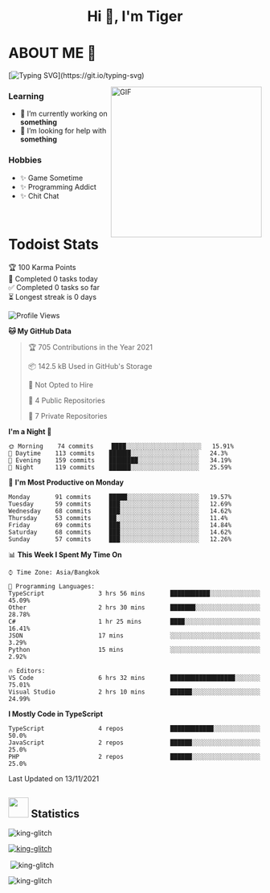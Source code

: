 <h1 align="center">Hi 👋, I'm Tiger</h1>




# ABOUT ME 💬

[![Typing SVG](https://readme-typing-svg.herokuapp.com?color=22F771&vCenter=true&lines=A+perssionate+developer+from+nowhere.)](https://git.io/typing-svg)

<img hight="200px" width="300px" alt="GIF" align="right" src="https://media.giphy.com/media/LmNwrBhejkK9EFP504/giphy.gif">

### Learning
- 🔭 I’m currently working on **something**
- 🤝 I’m looking for help with **something**

### Hobbies
- ✨ Game Sometime
- ✨ Programming Addict
- ✨ Chit Chat

</br>


# Todoist Stats

<!-- TODO-IST:START -->
🏆  100 Karma Points           
🌸  Completed 0 tasks today           
✅  Completed 0 tasks so far           
⏳  Longest streak is 0 days
<!-- TODO-IST:END -->

<!--START_SECTION:waka-->
![Profile Views](http://img.shields.io/badge/Profile%20Views-0-blue)

**🐱 My GitHub Data** 

> 🏆 705 Contributions in the Year 2021
 > 
> 📦 142.5 kB Used in GitHub's Storage 
 > 
> 🚫 Not Opted to Hire
 > 
> 📜 4 Public Repositories 
 > 
> 🔑 7 Private Repositories  
 > 
**I'm a Night 🦉** 

```text
🌞 Morning    74 commits     ████░░░░░░░░░░░░░░░░░░░░░   15.91% 
🌆 Daytime    113 commits    ██████░░░░░░░░░░░░░░░░░░░   24.3% 
🌃 Evening    159 commits    ████████░░░░░░░░░░░░░░░░░   34.19% 
🌙 Night      119 commits    ██████░░░░░░░░░░░░░░░░░░░   25.59%

```
📅 **I'm Most Productive on Monday** 

```text
Monday       91 commits     █████░░░░░░░░░░░░░░░░░░░░   19.57% 
Tuesday      59 commits     ███░░░░░░░░░░░░░░░░░░░░░░   12.69% 
Wednesday    68 commits     ███░░░░░░░░░░░░░░░░░░░░░░   14.62% 
Thursday     53 commits     ██░░░░░░░░░░░░░░░░░░░░░░░   11.4% 
Friday       69 commits     ███░░░░░░░░░░░░░░░░░░░░░░   14.84% 
Saturday     68 commits     ███░░░░░░░░░░░░░░░░░░░░░░   14.62% 
Sunday       57 commits     ███░░░░░░░░░░░░░░░░░░░░░░   12.26%

```


📊 **This Week I Spent My Time On** 

```text
⌚︎ Time Zone: Asia/Bangkok

💬 Programming Languages: 
TypeScript               3 hrs 56 mins       ███████████░░░░░░░░░░░░░░   45.09% 
Other                    2 hrs 30 mins       ███████░░░░░░░░░░░░░░░░░░   28.78% 
C#                       1 hr 25 mins        ████░░░░░░░░░░░░░░░░░░░░░   16.41% 
JSON                     17 mins             ░░░░░░░░░░░░░░░░░░░░░░░░░   3.29% 
Python                   15 mins             ░░░░░░░░░░░░░░░░░░░░░░░░░   2.92%

🔥 Editors: 
VS Code                  6 hrs 32 mins       ██████████████████░░░░░░░   75.01% 
Visual Studio            2 hrs 10 mins       ██████░░░░░░░░░░░░░░░░░░░   24.99%

```

**I Mostly Code in TypeScript** 

```text
TypeScript               4 repos             ████████████░░░░░░░░░░░░░   50.0% 
JavaScript               2 repos             ██████░░░░░░░░░░░░░░░░░░░   25.0% 
PHP                      2 repos             ██████░░░░░░░░░░░░░░░░░░░   25.0%

```



 Last Updated on 13/11/2021
<!--END_SECTION:waka-->

## <img height="40" src="https://raw.githubusercontent.com/innng/innng/master/assets/kyubey.gif"/> Statistics

<p align="left"> <img src="https://komarev.com/ghpvc/?username=king-glitch&label=Profile%20views&color=0e75b6&style=flat" alt="king-glitch" /> </p>

<p align="left"> <a href="https://github.com/ryo-ma/github-profile-trophy"><img src="https://github-profile-trophy.vercel.app/?username=king-glitch" alt="king-glitch" /></a> </p>

<p>&nbsp;<img align="center" src="https://github-readme-stats.vercel.app/api?username=king-glitch" alt="king-glitch" /></p>

<p><img align="center" src="https://github-readme-streak-stats.herokuapp.com/?user=king-glitch&" alt="king-glitch" /></p>
